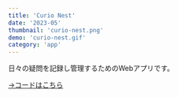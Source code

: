 ```yaml
---
title: 'Curio Nest'
date: '2023-05'
thumbnail: 'curio-nest.png'
demo: 'curio-nest.gif'
category: 'app'
---
```


日々の疑問を記録し管理するためのWebアプリです。

[→コードはこちら](https://github.com/khkmgch/curio-nest)